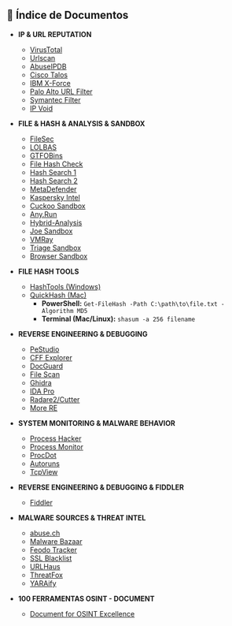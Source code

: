 ## 📁 Índice de Documentos

- **IP & URL REPUTATION**
  * [VirusTotal](https://virustotal.com)
  * [Urlscan](https://urlscan.io)
  * [AbuseIPDB](https://abuseipdb.com)
  * [Cisco Talos](https://talosintelligence.com/reputation_center)
  * [IBM X-Force](https://exchange.xforce.ibmcloud.com/)
  * [Palo Alto URL Filter](https://urlfiltering.paloaltonetworks.com/)
  * [Symantec Filter](https://sitereview.bluecoat.com/)
  * [IP Void](https://ipvoid.com)

- **FILE & HASH & ANALYSIS & SANDBOX**
  * [FileSec](https://filesec.io/#)
  * [LOLBAS](https://lolbas-project.github.io/)
  * [GTFOBins](https://gtfobins.github.io/)
  * [File Hash Check](https://www.virustotal.com/gui/file/)
  * [Hash Search 1](https://hashsearch.io/)
  * [Hash Search 2](https://malwares.com)
  * [MetaDefender](https://metadefender.opswat.com/)
  * [Kaspersky Intel](https://opentip.kaspersky.com/)
  * [Cuckoo Sandbox](https://cuckoosandbox.org)
  * [Any.Run](https://any.run)
  * [Hybrid-Analysis](https://www.hybrid-analysis.com/)
  * [Joe Sandbox](https://www.joesandbox.com/)
  * [VMRay](https://vmray.com)
  * [Triage Sandbox](https://tria.ge)
  * [Browser Sandbox](https://github.com/browser-actions/browser-sandbox)

- **FILE HASH TOOLS**
  * [HashTools (Windows)](https://www.binaryfortress.com/HashTools/)
  * [QuickHash (Mac)](https://www.quickhash-gui.org/)
    * **PowerShell:** `Get-FileHash -Path C:\path\to\file.txt -Algorithm MD5`
    * **Terminal (Mac/Linux):** `shasum -a 256 filename`

- **REVERSE ENGINEERING & DEBUGGING**
  * [PeStudio](https://www.winitor.com/)
  * [CFF Explorer](https://ntcore.com/?page_id=388)
  * [DocGuard](https://github.com/DocGuard/DocGuard)
  * [File Scan](https://www.filescan.io/)
  * [Ghidra](https://ghidra-sre.org/)
  * [IDA Pro](https://hex-rays.com/ida-pro/)
  * [Radare2/Cutter](https://cutter.re/)
  * [More RE](https://github.com/wtsxDev/reverse-engineering)

- **SYSTEM MONITORING & MALWARE BEHAVIOR**
  * [Process Hacker](https://processhacker.sourceforge.io/)
  * [Process Monitor](https://docs.microsoft.com/en-us/sysinternals/downloads/procmon)
  * [ProcDot](http://www.procdot.com/)
  * [Autoruns](https://docs.microsoft.com/en-us/sysinternals/downloads/autoruns)
  * [TcpView](https://docs.microsoft.com/en-us/sysinternals/downloads/tcpview)

- **REVERSE ENGINEERING & DEBUGGING & FIDDLER**
  * [Fiddler](https://www.telerik.com/fiddler)

- **MALWARE SOURCES & THREAT INTEL**
  * [abuse.ch](https://abuse.ch/)
  * [Malware Bazaar](https://bazaar.abuse.ch/)
  * [Feodo Tracker](https://feodotracker.abuse.ch/)
  * [SSL Blacklist](https://sslbl.abuse.ch/)
  * [URLHaus](https://urlhaus.abuse.ch/)
  * [ThreatFox](https://threatfox.abuse.ch/)
  * [YARAify](https://yaraify.abuse.ch/)

- **100 FERRAMENTAS OSINT - DOCUMENT**
  * [Document for OSINT  Excellence](./FerramentasOSINT.pdf)